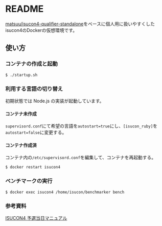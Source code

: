 # README

[matsuu/isucon4-qualifier-standalone](https://hub.docker.com/r/matsuu/isucon4-qualifier-standalone/~/dockerfile/)をベースに個人用に扱いやすくしたisucon4のDockerの仮想環境です。

## 使い方

### コンテナの作成と起動
```
$ ./startup.sh
```

### 利用する言語の切り替え
初期状態では Node.js の実装が起動しています。

#### コンテナ未作成
`supervisord.conf`にて希望の言語を`autostart=true`にし、`[isucon_ruby]`を`autostart=false`に変更する。

#### コンテナ作成済
コンテナ内の`/etc/supervisord.conf`を編集して、コンテナを再起動する。
```
$ docker restart isucon4
```

### ベンチマークの実行
```
$ docker exec isucon4 /home/isucon/benchmarker bench
```

### 参考資料
[ISUCON4 予選当日マニュアル](https://gist.github.com/mirakui/e394ed543415852d34a6)